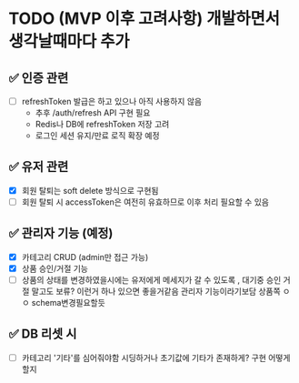 # TODO (MVP 이후 고려사항) 개발하면서 생각날때마다 추가

## ✅ 인증 관련

-   [ ] refreshToken 발급은 하고 있으나 아직 사용하지 않음
    -   추후 /auth/refresh API 구현 필요
    -   Redis나 DB에 refreshToken 저장 고려
    -   로그인 세션 유지/만료 로직 확장 예정

## ✅ 유저 관련

-   [x] 회원 탈퇴는 soft delete 방식으로 구현됨
-   [ ] 회원 탈퇴 시 accessToken은 여전히 유효하므로 이후 처리 필요할 수 있음

## ✅ 관리자 기능 (예정)

-   [x] 카테고리 CRUD (admin만 접근 가능)
-   [x] 상품 승인/거절 기능
-   [ ] 상품의 상태를 변경하였을시에는 유저에게 메세지가 갈 수 있도록 , 대기중 승인 거절 말고도 보류? 이런거 하나 있으면 좋을거같음 관리자 기능이라기보담 상품쪽 ㅇㅇ schema변경필요할듯

## ✅ DB 리셋 시

-   [ ] 카테고리 '기타'를 심어줘야함 시딩하거나 초기값에 기타가 존재하게? 구현 어떻게 할지
